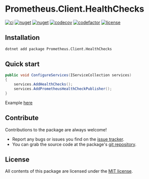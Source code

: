 # Prometheus.Client.HealthChecks

[![ci](https://img.shields.io/github/actions/workflow/status/prom-client-net/prom-client-healthchecks/ci.yml?branch=main&label=ci&logo=github&style=flat-square)](https://github.com/prom-client-net/prom-client-healthchecks/actions/workflows/ci.yml)
[![nuget](https://img.shields.io/nuget/v/Prometheus.Client.HealthChecks?logo=nuget&style=flat-square)](https://www.nuget.org/packages/Prometheus.Client.HealthChecks)
[![nuget](https://img.shields.io/nuget/dt/Prometheus.Client.HealthChecks?logo=nuget&style=flat-square)](https://www.nuget.org/packages/Prometheus.Client.HealthChecks)
[![codecov](https://img.shields.io/codecov/c/github/prom-client-net/prom-client-healthchecks?logo=codecov&style=flat-square)](https://app.codecov.io/gh/prom-client-net/prom-client-healthchecks)
[![codefactor](https://img.shields.io/codefactor/grade/github/prom-client-net/prom-client-healthchecks?logo=codefactor&style=flat-square)](https://www.codefactor.io/repository/github/prom-client-net/prom-client-healthchecks)
[![license](https://img.shields.io/github/license/prom-client-net/prom-client-healthchecks?style=flat-square)](https://github.com/prom-client-net/prom-client-healthchecks/blob/main/LICENSE)

## Installation

```sh
dotnet add package Prometheus.Client.HealthChecks
```

## Quick start

```c#
public void ConfigureServices(IServiceCollection services)
{
    services.AddHealthChecks();
    services.AddPrometheusHealthCheckPublisher();
}
```

Example [here](https://github.com/prom-client-net/prom-examples)

## Contribute

Contributions to the package are always welcome!

* Report any bugs or issues you find on the [issue tracker](https://github.com/prom-client-net/prom-client-healthchecks/issues).
* You can grab the source code at the package's [git repository](https://github.com/prom-client-net/prom-client-healthchecks).

## License

All contents of this package are licensed under the [MIT license](https://opensource.org/licenses/MIT).
